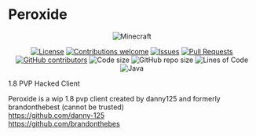 # Peroxide
<p align="center">
  <img src="https://img.shields.io/badge/MC-1.8.9-brightgreen.svg" alt="Minecraft"/>
</p>

<p align="center">
  <a href="LICENSE"><img src="https://img.shields.io/github/license/danny-125/Peroxide" alt="License"/></a>
  <a href="https://github.com/danny-125/Peroxide/issues/"><img src="https://img.shields.io/badge/contributions-welcome-brightgreen.svg?style=flat" alt="Contributions welcome"/></a>
  <a href="https://github.com/danny-125/Peroxide/issues/"><img src="https://img.shields.io/github/issues/danny-125/Peroxide.svg" alt="Issues"/></a>
  <a href="https://github.com/danny-125/Peroxide/pulls/"><img src="https://img.shields.io/github/issues-pr/danny-125/Peroxide.svg" alt="Pull Requests"/></a>
  <a href="https://github.com/danny-125/Peroxide/graphs/contributors/"><img src="https://img.shields.io/github/contributors/danny-125/Peroxide.svg" alt="GitHub contributors"/></a>
  <img src="https://img.shields.io/github/languages/code-size/danny-125/Peroxide.svg" alt="Code size"/>
  <img src="https://img.shields.io/github/repo-size/danny-125/Peroxide.svg" alt="GitHub repo size"/>
  <img src="https://tokei.rs/b1/github/danny-125/Peroxide?category=code" alt="Lines of Code"/>
  <img src="https://img.shields.io/github/languages/top/danny-125/Peroxide" alt="Java"/>
</p>
1.8 PVP Hacked Client

Peroxide is a wip 1.8 pvp client created by danny125 and formerly brandonthebest (cannot be trusted)<br>
https://github.com/danny-125<br>
https://github.com/brandonthebes
